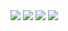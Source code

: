 <img src="https://i.imgur.com/NTN7yUC.jpeg"/>
<img src="https://i.imgur.com/i8gu2Ls.jpeg"/>
<img src="https://i.imgur.com/Y9XxBRn.jpeg"/>
<img src="https://i.imgur.com/nSLxkAL.jpeg"/>
